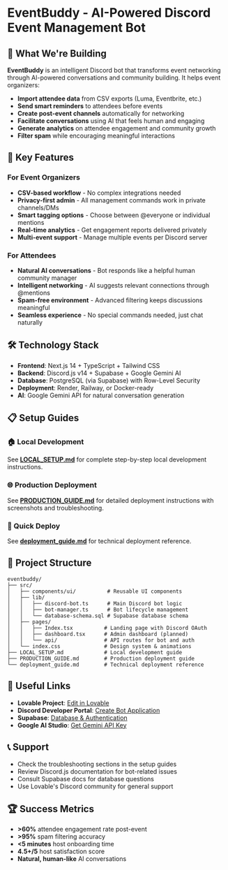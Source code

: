# EventBuddy - AI-Powered Discord Event Management Bot

## 🚀 What We're Building

**EventBuddy** is an intelligent Discord bot that transforms event networking through AI-powered conversations and community building. It helps event organizers:

- **Import attendee data** from CSV exports (Luma, Eventbrite, etc.)
- **Send smart reminders** to attendees before events
- **Create post-event channels** automatically for networking
- **Facilitate conversations** using AI that feels human and engaging
- **Generate analytics** on attendee engagement and community growth
- **Filter spam** while encouraging meaningful interactions

## 🎯 Key Features

### For Event Organizers
- **CSV-based workflow** - No complex integrations needed
- **Privacy-first admin** - All management commands work in private channels/DMs
- **Smart tagging options** - Choose between @everyone or individual mentions
- **Real-time analytics** - Get engagement reports delivered privately
- **Multi-event support** - Manage multiple events per Discord server

### For Attendees  
- **Natural AI conversations** - Bot responds like a helpful human community manager
- **Intelligent networking** - AI suggests relevant connections through @mentions
- **Spam-free environment** - Advanced filtering keeps discussions meaningful
- **Seamless experience** - No special commands needed, just chat naturally

## 🛠 Technology Stack

- **Frontend**: Next.js 14 + TypeScript + Tailwind CSS
- **Backend**: Discord.js v14 + Supabase + Google Gemini AI
- **Database**: PostgreSQL (via Supabase) with Row-Level Security
- **Deployment**: Render, Railway, or Docker-ready
- **AI**: Google Gemini API for natural conversation generation

## 📋 Setup Guides

### 🏠 Local Development
See **[LOCAL_SETUP.md](./LOCAL_SETUP.md)** for complete step-by-step local development instructions.

### 🌐 Production Deployment  
See **[PRODUCTION_GUIDE.md](./PRODUCTION_GUIDE.md)** for detailed deployment instructions with screenshots and troubleshooting.

### 🚀 Quick Deploy
See **[deployment_guide.md](./deployment_guide.md)** for technical deployment reference.

## 🎨 Project Structure

```
eventbuddy/
├── src/
│   ├── components/ui/          # Reusable UI components
│   ├── lib/
│   │   ├── discord-bot.ts      # Main Discord bot logic
│   │   ├── bot-manager.ts      # Bot lifecycle management
│   │   └── database-schema.sql # Supabase database schema
│   ├── pages/
│   │   ├── Index.tsx          # Landing page with Discord OAuth
│   │   ├── dashboard.tsx      # Admin dashboard (planned)
│   │   └── api/               # API routes for bot and auth
│   └── index.css              # Design system & animations
├── LOCAL_SETUP.md             # Local development guide
├── PRODUCTION_GUIDE.md        # Production deployment guide
└── deployment_guide.md        # Technical deployment reference
```

## 🔗 Useful Links

- **Lovable Project**: [Edit in Lovable](https://lovable.dev/projects/aa14331d-cfcc-4e4e-b44f-164fff6d9404)
- **Discord Developer Portal**: [Create Bot Application](https://discord.com/developers/applications)
- **Supabase**: [Database & Authentication](https://supabase.com)
- **Google AI Studio**: [Get Gemini API Key](https://aistudio.google.com/)

## 📞 Support

- Check the troubleshooting sections in the setup guides
- Review Discord.js documentation for bot-related issues
- Consult Supabase docs for database questions
- Use Lovable's Discord community for general support

## 🏆 Success Metrics

- **>60%** attendee engagement rate post-event
- **>95%** spam filtering accuracy  
- **<5 minutes** host onboarding time
- **4.5+/5** host satisfaction score
- **Natural, human-like** AI conversations
